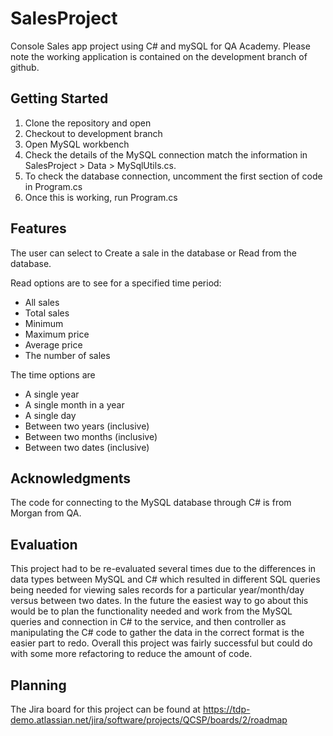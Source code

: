# SalesProject

Console Sales app project using C# and mySQL for QA Academy. Please note the working application is contained on the development branch of github.

## Getting Started
1. Clone the repository and open 
2. Checkout to development branch
3. Open MySQL workbench
4. Check the details of the MySQL connection match the information in SalesProject > Data > MySqlUtils.cs. 
5. To check the database connection, uncomment the first section of code in Program.cs
6. Once this is working, run Program.cs

## Features
The user can select to Create a sale in the database or Read from the database. 

Read options are to see for a specified time period:
* All sales
* Total sales
* Minimum
* Maximum price
* Average price 
* The number of sales

The time options are
* A single year
* A single month in a year
* A single day
* Between two years (inclusive)
* Between two months (inclusive)
* Between two dates (inclusive)

## Acknowledgments
The code for connecting to the MySQL database through C# is from Morgan from QA.

## Evaluation
This project had to be re-evaluated several times due to the differences in data types between MySQL and C# which resulted in different SQL queries being needed for viewing sales records for a particular year/month/day versus between two dates. In the future the easiest way to go about this would be to plan the functionality needed and work from the MySQL queries and connection in C# to the service, and then controller as manipulating the C# code to gather the data in the correct format is the easier part to redo. Overall this project was fairly successful but could do with some more refactoring to reduce the amount of code.

## Planning
The Jira board for this project can be found at https://tdp-demo.atlassian.net/jira/software/projects/QCSP/boards/2/roadmap
